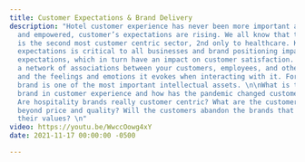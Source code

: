 ```yaml
---
title: Customer Expectations & Brand Delivery
description: "Hotel customer experience has never been more important as connected
  and empowered, customer’s expectations are rising. We all know that travel and hospitality
  is the second most customer centric sector, 2nd only to healthcare. Knowing customers’
  expectations is critical to all businesses and brand positioning impacts customer
  expectations, which in turn have an impact on customer satisfaction. A brand is
  a network of associations between your customers, employees, and other stakeholders
  and the feelings and emotions it evokes when interacting with it. For most companies
  brand is one of the most important intellectual assets. \n\nWhat is the role of
  brand in customer experience and how has the pandemic changed customer expectations?
  Are hospitality brands really customer centric? What are the customer motivations
  beyond price and quality? Will the customers abandon the brands that don’t support
  their values? \n"
video: https://youtu.be/WwccOowg4xY
date: 2021-11-17 00:00:00 -0500

---
```


